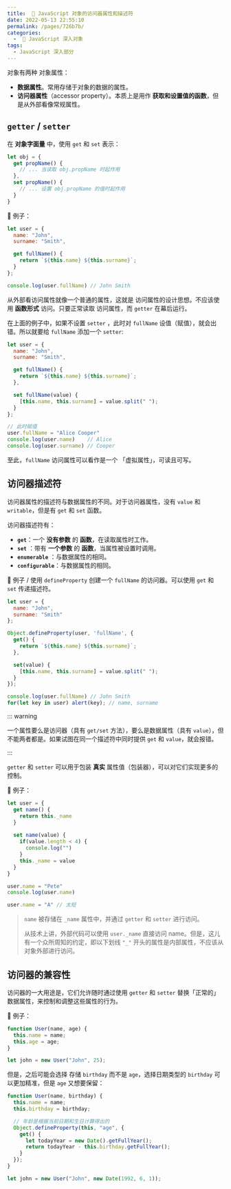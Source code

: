 ```yaml
---
title:  🔦 JavaScript 对象的访问器属性和描述符
date: 2022-05-13 22:55:10
permalink: /pages/726b7b/
categories:
  -  📒 JavaScript 深入对象
tags:
  - JavaScript 深入部分
---
```

对象有两种 对象属性：

+ **数据属性**。常用存储于对象的数据的属性。
+ **访问器属性**（accessor property）。本质上是用作 **获取和设置值的函数**，但是从外部看像常规属性。



##  `getter` / `setter`

在 **对象字面量** 中，使用 `get` 和 `set` 表示：

```js
let obj = {
  get propName() {
    // ... 当读取 obj.propName 时起作用
  },
  set propName() {
    // ... 设置 obj.propName 的值时起作用
  }
}
```



🌰 例子：

```js
let user = {
  name: "John",
  surname: "Smith",

  get fullName() {
    return `${this.name} ${this.surname}`;
  }
};

console.log(user.fullName) // John Smith 
```



从外部看访问属性就像一个普通的属性，这就是 访问属性的设计思想。不应该使用 **函数形式** 访问。只要正常读取 访问属性，而 `getter` 在幕后运行。

在上面的例子中，如果不设置 `setter` ，此时对 `fullName` 设值（赋值），就会出错。所以就要给 `fullName` 添加一个 `setter`:

```js
let user = {
  name: "John",
  surname: "Smith",

  get fullName() {
    return `${this.name} ${this.surname}`;
  },

  set fullName(value) {
    [this.name, this.surname] = value.split(" ");
  }
};

// 此时赋值
user.fullName = "Alice Cooper" 
console.log(user.name)    // Alice
console.log(user.surname) // Cooper
```



至此，`fullName` 访问属性可以看作是一个 「虚拟属性」，可读且可写。



## 访问器描述符

访问器属性的描述符与数据属性的不同。对于访问器属性，没有 `value` 和 `writable`，但是有 `get` 和 `set` 函数。

访问器描述符有：

+ **`get`**：一个 **没有参数** 的 **函数**，在读取属性时工作。
+ **`set`** ：带有 **一个参数** 的 **函数**，当属性被设置时调用。
+ **`enumerable`** ：与数据属性的相同。
+ **`configurable`**：与数据属性的相同。



🌰 例子 / 使用 `defineProperty` 创建一个 `fullName` 的访问器。可以使用 `get` 和 `set` 传递描述符。

```js
let user = {
  name: "John",
  surname: "Smith"
};

Object.defineProperty(user, 'fullName', {
  get() {
    return `${this.name} ${this.surname}`;
  },

  set(value) {
    [this.name, this.surname] = value.split(" ");
  }
});

console.log(user.fullName) // John Smith
for(let key in user) alert(key); // name, surname
```

::: warning 

一个属性要么是访问器（具有 `get/set` 方法），要么是数据属性（具有 `value`），但不能两者都是。如果试图在同一个描述符中同时提供 `get` 和 `value`，就会报错。

:::



`getter` 和 `setter` 可以用于包装 **真实** 属性值（包装器），可以对它们实现更多的控制。 

🌰 例子：
```js
let user = {
  get name() {
    return this._name
  }
  
  set name(value) {
    if(value.length < 4) {
      console.log("")
    }
    this._name = value
  }
}

user.name = "Pete"
console.log(user.name)

user.name = "A" // 太短
```

> `name` 被存储在 `_name` 属性中，并通过 `getter` 和 `setter` 进行访问。
>
> 从技术上讲，外部代码可以使用 `user._name` 直接访问 name。但是，这儿有一个众所周知的约定，即以下划线 `"_"` 开头的属性是内部属性，不应该从对象外部进行访问。



## 访问器的兼容性

访问器的一大用途是，它们允许随时通过使用 `getter` 和 `setter` 替换「正常的」数据属性，来控制和调整这些属性的行为。



🌰 例子：
```js
function User(name, age) {
  this.name = name;
  this.age = age;
}

let john = new User("John", 25);
```

但是，之后可能会选择 存储 `birthday` 而不是 `age`，选择日期类型的 `birthday` 可以更加精准，但是 `age` 又想要保留：
```js
function User(name, birthday) {
  this.name = name;
  this.birthday = birthday;

  // 年龄是根据当前日期和生日计算得出的
  Object.defineProperty(this, "age", {
    get() {
      let todayYear = new Date().getFullYear();
      return todayYear - this.birthday.getFullYear();
    }
  });
}

let john = new User("John", new Date(1992, 6, 1));
```

